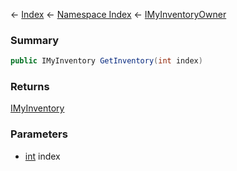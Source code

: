 ← [Index](Api-Index) ← [Namespace Index](Namespace-Index) ← [IMyInventoryOwner](VRage.Game.ModAPI.Ingame.IMyInventoryOwner)

### Summary

```csharp
public IMyInventory GetInventory(int index)
```

### Returns

[IMyInventory](VRage.Game.ModAPI.Ingame.IMyInventory)

### Parameters

* [int](https://docs.microsoft.com/en-us/dotnet/api/System.Int32?view=netframework-4.6) index

